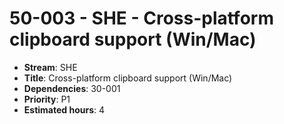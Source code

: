 # 50-003 - SHE - Cross-platform clipboard support (Win/Mac)
- **Stream**: SHE
- **Title**: Cross-platform clipboard support (Win/Mac)
- **Dependencies**: 30-001
- **Priority**: P1
- **Estimated hours**: 4

